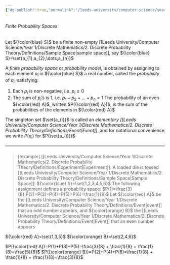 ```yaml
---
{"dg-publish":true,"permalink":"/leeds-university/computer-science/year-1/discrete-mathematics/2-discrete-probability-theory/2-1-finite-probability-spaces/"}
---
```


###### Finite Probability Spaces
Let ${\color{blue} S}$ be a finite non-empty [[Leeds University/Computer Science/Year 1/Discrete Mathematics/2. Discrete Probability Theory/Definitions/Sample Space\|sample space]], say ${\color{blue} S}=\set{a_{1},a_{2},\dots,a_{n}}$

A *finite probability space* or *probability model*, is obtained by assigning to each element $a_{i}$ in ${\color{blue} S}$ a real number, called the *probability* of $a_{i}$, satisfying:
1. Each $p_{i}$ is non-negative, i.e. $p_{i}\geq0$
2. The sum of $p_{i}$’s is 1, i.e. $p_{1}+p_{2}+\dots+p_{n}=1$
The probability of an even ${\color{red} A}$, written $P({\color{red} A})$, is the sum of the probabilities of the elements in ${\color{red} A}$

The singleton set $\set{a_{i}}$ is called an *elementary [[Leeds University/Computer Science/Year 1/Discrete Mathematics/2. Discrete Probability Theory/Definitions/Event\|Event]]*, and for notational convenience we write $P(a_{i})$ for $P(\set{a_{i}})$
##### <hr>

>[!example] 
>[[Leeds University/Computer Science/Year 1/Discrete Mathematics/2. Discrete Probability Theory/Definitions/Experiment\|Experiment]]: A loaded die is tossed
>[[Leeds University/Computer Science/Year 1/Discrete Mathematics/2. Discrete Probability Theory/Definitions/Sample Space\|Sample Space]]: ${\color{blue} S}=\set{1,2,3,4,5,6}$
>The following assignment defines a probability space:
>$P(1)=\frac{3}{8},P(2)=P(3)=P(4)=P(5)=P(6)=\frac{1}{8}$
>Let ${\color{red} A}$ be the [[Leeds University/Computer Science/Year 1/Discrete Mathematics/2. Discrete Probability Theory/Definitions/Event\|event]] that an odd number appears, and ${\color{orange} B}$ the [[Leeds University/Computer Science/Year 1/Discrete Mathematics/2. Discrete Probability Theory/Definitions/Event\|Event]] that an even number appears

${\color{red} A}=\set{1,3,5}$
${\color{orange} B}=\set{2,4,6}$

$P({\color{red} A})=P(1)+P(3)+P(5)=\frac{3}{8} + \frac{1}{8} + \frac{1}{8}=\frac{5}{8}$
$P({\color{orange} B})=P(2)+P(4)+P(6)=\frac{1}{8} + \frac{1}{8} + \frac{1}{8}=\frac{3}{8}$
